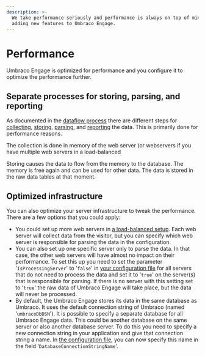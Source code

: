 ```yaml
---
description: >-
  We take performance seriously and performance is always on top of mind when
  adding new features to Umbraco Engage.
---
```


# Performance

Umbraco Engage is optimized for performance and you configure it to optimize the performance further.

## Separate processes for storing, parsing, and reporting

As documented in the [dataflow process](dataflow-pipeline/) there are different steps for [collecting](dataflow-pipeline/data-collection.md), [storing](dataflow-pipeline/data-storage.md), [parsing](dataflow-pipeline/data-parsing.md), and [reporting](dataflow-pipeline/reporting.md) the data. This is primarily done for performance reasons.

The collection is done in memory of the web server (or webservers if you have multiple web servers in a load-balanced

Storing causes the data to flow from the memory to the database. The memory is free again and can be used for other data. The data is stored in the raw data tables at that moment.

## Optimized infrastructure

You can also optimize your server infrastructure to tweak the performance. There are a few options that you could apply:

* You could set up more web servers in [a load-balanced setup](../../getting-started/for-developers/loadbalancing-and-cm-cd-environments.md). Each web server will collect data from the visitor, but you can specify which web server is responsible for parsing the data in the configuration.
* You can also set up one specific server only to parse the data. In that case, the other web servers will have almost no impact on their performance. To set this up you need to set the parameter '`IsProcessingServer`' to '`false`' in [your configuration file](../settings/configuration.md) for all servers that do not need to process the data and set it to '`true`' on the server(s) that is responsible for parsing. If there is no server with this setting set to '`true`' the raw data of Umbraco Engage will take place, but the data will never be processed.
* By default, the Umbraco Engage stores its data in the same database as Umbraco. It uses the default connection string of Umbraco (named '`umbracoDbDSN`'). It is possible to specify a separate database for all Umbraco Engage data. This could be another database on the same server or also another database server. To do this you need to specify a new connection string in your application and give that connection string a name. In [the configuration file](../settings/configuration.md), you can now specify this name in the field '`DatabaseConnectionStringName`'.
